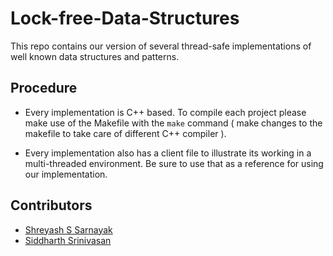 # Lock-free-Data-Structures

This repo contains our version of several thread-safe implementations of well known data structures and patterns.

## Procedure

* Every implementation is C++ based. To compile each project please make use of the Makefile with the `make` command ( make changes to the makefile to take care of different C++ compiler ).

* Every implementation also has a client file to illustrate its working in a multi-threaded environment. Be sure to use that as a reference for using our implementation.

## Contributors

- [Shreyash S Sarnayak](https://github.com/shreyash14s)
- [Siddharth Srinivasan](https://github.com/siddharths2710)

